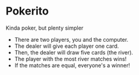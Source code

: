 # Pokerito
Kinda poker, but plenty simpler
 * There are two players, you and the computer.
 * The dealer will give each player one card.
 * Then, the dealer will draw five cards (the river).
 * The player with the most river matches wins!
 * If the matches are equal, everyone's a winner!
